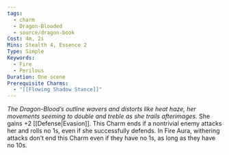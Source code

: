 ```yaml
---
tags:
  - charm
  - Dragon-Blooded
  - source/dragon-book
Cost: 4m, 2i
Mins: Stealth 4, Essence 2
Type: Simple
Keywords:
  - Fire
  - Perilous
Duration: One scene
Prerequisite Charms:
  - "[[Flowing Shadow Stance]]"
---
```

*The Dragon-Blood’s outline wavers and distorts like heat haze, her movements seeming to double and treble as she trails afterimages.*
She gains +2 [[Defense|Evasion]]. This Charm ends if a nontrivial enemy attacks her and rolls no 1s, even if she successfully defends. In Fire Aura, withering attacks don’t end this Charm even if they have no 1s, as long as they have no 10s.